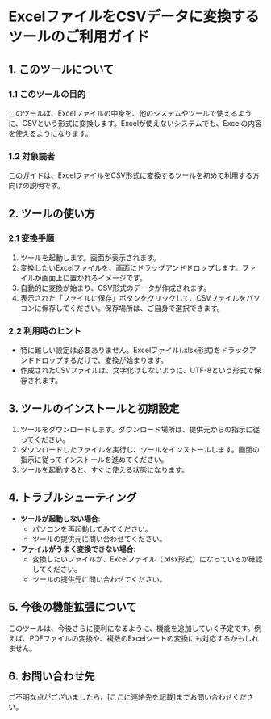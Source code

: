 # ExcelファイルをCSVデータに変換するツールのご利用ガイド

## 1. このツールについて

### 1.1 このツールの目的

このツールは、Excelファイルの中身を、他のシステムやツールで使えるように、CSVという形式に変換します。Excelが使えないシステムでも、Excelの内容を使えるようになります。

### 1.2 対象読者

このガイドは、ExcelファイルをCSV形式に変換するツールを初めて利用する方向けの説明です。

## 2. ツールの使い方

### 2.1 変換手順

1.  ツールを起動します。画面が表示されます。
2.  変換したいExcelファイルを、画面にドラッグアンドドロップします。ファイルが画面上に置かれるイメージです。
3.  自動的に変換が始まり、CSV形式のデータが作成されます。
4.  表示された「ファイルに保存」ボタンをクリックして、CSVファイルをパソコンに保存してください。保存場所は、ご自身で選択できます。

### 2.2 利用時のヒント

*   特に難しい設定は必要ありません。Excelファイル(.xlsx形式)をドラッグアンドドロップするだけで、変換が始まります。
*   作成されたCSVファイルは、文字化けしないように、UTF-8という形式で保存されます。

## 3. ツールのインストールと初期設定

1.  ツールをダウンロードします。ダウンロード場所は、提供元からの指示に従ってください。
2.  ダウンロードしたファイルを実行し、ツールをインストールします。画面の指示に従ってインストールを進めてください。
3.  ツールを起動すると、すぐに使える状態になります。

## 4. トラブルシューティング

*   **ツールが起動しない場合**:
    *   パソコンを再起動してみてください。
    *   ツールの提供元に問い合わせてください。
*   **ファイルがうまく変換できない場合**:
    *   変換したいファイルが、Excelファイル（.xlsx形式）になっているか確認してください。
    *   ツールの提供元に問い合わせてください。

## 5. 今後の機能拡張について

このツールは、今後さらに便利になるように、機能を追加していく予定です。例えば、PDFファイルの変換や、複数のExcelシートの変換にも対応するかもしれません。

## 6. お問い合わせ先

ご不明な点がございましたら、[ここに連絡先を記載]までお問い合わせください。